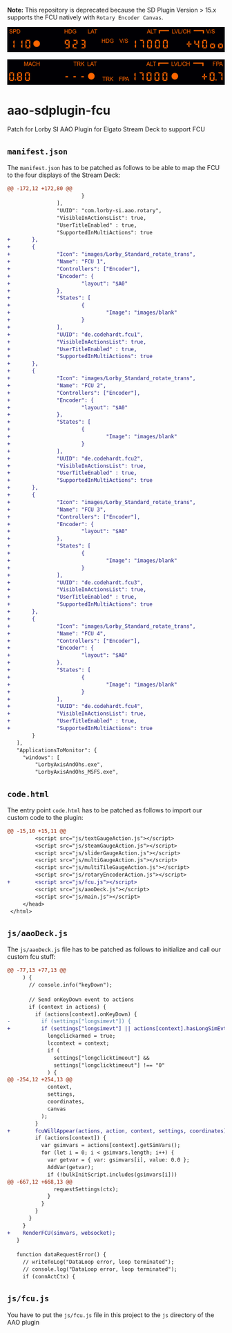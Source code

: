**Note:** This repository is deprecated because the SD Plugin Version > 15.x supports the FCU natively with `Rotary Encoder Canvas`.

![fcu](https://github.com/Codehardt/aao-sdplugin-fcu/blob/main/fcu.png?raw=true)

![fcu](https://github.com/Codehardt/aao-sdplugin-fcu/blob/main/fcu2.png?raw=true)

# aao-sdplugin-fcu
Patch for Lorby SI AAO Plugin for Elgato Stream Deck to support FCU

## `manifest.json`

The `manifest.json` has to be patched as follows to be able to map the FCU to the four displays of the Stream Deck:

```diff
@@ -172,12 +172,80 @@
                        }
                ],
                "UUID": "com.lorby-si.aao.rotary",
                "VisibleInActionsList": true,
                "UserTitleEnabled" : true,
                "SupportedInMultiActions": true
+       },
+       {
+               "Icon": "images/Lorby_Standard_rotate_trans",
+               "Name": "FCU 1",
+               "Controllers": ["Encoder"],
+               "Encoder": {
+                       "layout": "$A0"
+               },
+               "States": [
+                       {
+                               "Image": "images/blank"
+                       }
+               ],
+               "UUID": "de.codehardt.fcu1",
+               "VisibleInActionsList": true,
+               "UserTitleEnabled" : true,
+               "SupportedInMultiActions": true
+       },
+       {
+               "Icon": "images/Lorby_Standard_rotate_trans",
+               "Name": "FCU 2",
+               "Controllers": ["Encoder"],
+               "Encoder": {
+                       "layout": "$A0"
+               },
+               "States": [
+                       {
+                               "Image": "images/blank"
+                       }
+               ],
+               "UUID": "de.codehardt.fcu2",
+               "VisibleInActionsList": true,
+               "UserTitleEnabled" : true,
+               "SupportedInMultiActions": true
+       },
+       {
+               "Icon": "images/Lorby_Standard_rotate_trans",
+               "Name": "FCU 3",
+               "Controllers": ["Encoder"],
+               "Encoder": {
+                       "layout": "$A0"
+               },
+               "States": [
+                       {
+                               "Image": "images/blank"
+                       }
+               ],
+               "UUID": "de.codehardt.fcu3",
+               "VisibleInActionsList": true,
+               "UserTitleEnabled" : true,
+               "SupportedInMultiActions": true
+       },
+       {
+               "Icon": "images/Lorby_Standard_rotate_trans",
+               "Name": "FCU 4",
+               "Controllers": ["Encoder"],
+               "Encoder": {
+                       "layout": "$A0"
+               },
+               "States": [
+                       {
+                               "Image": "images/blank"
+                       }
+               ],
+               "UUID": "de.codehardt.fcu4",
+               "VisibleInActionsList": true,
+               "UserTitleEnabled" : true,
+               "SupportedInMultiActions": true
        }
   ],
   "ApplicationsToMonitor": {
     "windows": [
         "LorbyAxisAndOhs.exe",
         "LorbyAxisAndOhs_MSFS.exe",
```

## `code.html`

The entry point `code.html` has to be patched as follows to import our custom code to the plugin:

```diff
@@ -15,10 +15,11 @@
         <script src="js/textGaugeAction.js"></script>
         <script src="js/steamGaugeAction.js"></script>
         <script src="js/sliderGaugeAction.js"></script>
         <script src="js/multiGaugeAction.js"></script>
         <script src="js/multiTileGaugeAction.js"></script>
         <script src="js/rotaryEncoderAction.js"></script>
+        <script src="js/fcu.js"></script>
         <script src="js/aaoDeck.js"></script>
         <script src="js/main.js"></script>
     </head>
 </html>
```

## `js/aaoDeck.js`

The `js/aaoDeck.js` file has to be patched as follows to initialize and call our custom fcu stuff:

```diff
@@ -77,13 +77,13 @@
     ) {
       // console.info("keyDown");

       // Send onKeyDown event to actions
       if (context in actions) {
         if (actions[context].onKeyDown) {
-          if (settings["longsimevt"]) {
+          if (settings["longsimevt"] || actions[context].hasLongSimEvt?.()) {
             longclickarmed = true;
             lccontext = context;
             if (
               settings["longclicktimeout"] &&
               settings["longclicktimeout"] !== "0"
             ) {
@@ -254,12 +254,13 @@
             context,
             settings,
             coordinates,
             canvas
           );
         }
+        fcuWillAppear(actions, action, context, settings, coordinates);
         if (actions[context]) {
           var gsimvars = actions[context].getSimVars();
           for (let i = 0; i < gsimvars.length; i++) {
             var getvar = { var: gsimvars[i], value: 0.0 };
             AddVar(getvar);
             if (!bulkInitScript.includes(gsimvars[i]))
@@ -667,12 +668,13 @@
               requestSettings(ctx);
             }
           }
         }
       }
     }
+    RenderFCU(simvars, websocket);
   }

   function dataRequestError() {
     // writeToLog("DataLoop error, loop terminated");
     // console.log("DataLoop error, loop terminated");
     if (connActCtx) {
```

## `js/fcu.js`

You have to put the `js/fcu.js` file in this project to the `js` directory of the AAO plugin
